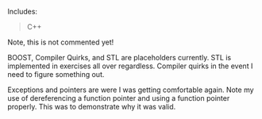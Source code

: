 Includes:
>C++

Note, this is not commented yet!

BOOST, Compiler Quirks, and STL are placeholders currently. STL is implemented in exercises all over regardless. Compiler quirks in the event I need to figure something out.

Exceptions and pointers are were I was getting comfortable again. Note my use of dereferencing a function pointer and using a function pointer properly. This was to demonstrate why it was valid.
